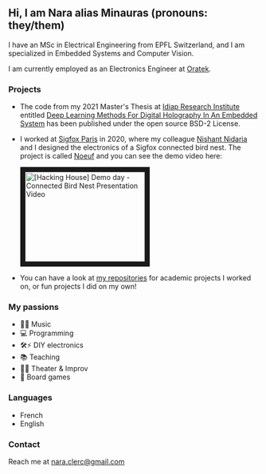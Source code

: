 ## Hi, I am Nara alias Minauras (pronouns: they/them)

I have an MSc in Electrical Engineering from EPFL Switzerland, and I am specialized in Embedded Systems and Computer Vision.

I am currently employed as an Electronics Engineer at [Oratek](https://oratek.com/).

### Projects
* The code from my 2021 Master's Thesis at [Idiap Research Institute](https://github.com/idiap) entitled [Deep Learning Methods For Digital Holography In An Embedded System](https://github.com/Minauras/deepdefresneling) has been published under the open source BSD-2 License.
* I worked at [Sigfox Paris](https://www.sigfox.com/en) in 2020, where my colleague [Nishant Nidaria](https://www.linkedin.com/in/nishantnidaria/) and I designed the electronics of a Sigfox connected bird nest. The project is called [Noeuf](https://noeuf.ml/) and you can see the demo video here:

   <a href="http://www.youtube.com/watch?feature=player_embedded&v=zEdp13xUdek
" target="_blank"><img src="http://img.youtube.com/vi/zEdp13xUdek/0.jpg" 
alt="[Hacking House] Demo day - Connected Bird Nest Presentation Video" width="240" height="180" border="10" /></a>

* You can have a look at [my repositories](https://github.com/Minauras?tab=repositories) for academic projects I worked on, or fun projects I did on my own!

### My passions
* 🎸🎹 Music
* 💻 Programming
* 🛠⚡ DIY electronics
* 📚 Teaching
* 🕺💃 Theater & Improv
* 🎲 Board games

### Languages
* French
* English

### Contact
Reach me at nara.clerc@gmail.com
